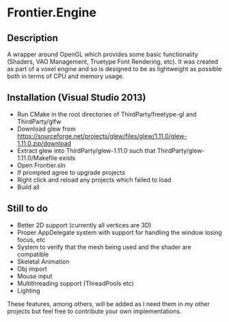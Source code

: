 Frontier.Engine
===============

## Description

A wrapper around OpenGL which provides some basic functionality (Shaders, VAO Management, Truetype Font Rendering, etc).
It was created as part of a voxel engine and so is designed to be as lightweight as possible both in terms of CPU and memory usage.

## Installation (Visual Studio 2013)

- Run CMake in the root directories of ThirdParty/freetype-gl and ThirdParty/glfw
- Download glew from https://sourceforge.net/projects/glew/files/glew/1.11.0/glew-1.11.0.zip/download
- Extract glew into ThirdParty/glew-1.11.0 such that ThirdParty/glew-1.11.0/Makefile exists
- Open Frontier.sln
- If prompted agree to upgrade projects
- Right click and reload any projects which failed to load
- Build all

## Still to do

- Better 2D support (currently all vertices are 3D)
- Proper AppDelegate system with support for handling the window losing focus, etc
- System to verify that the mesh being used and the shader are compatible
- Skeletal Animation
- Obj import
- Mouse input
- Multithreading support (ThreadPools etc)
- Lighting

These features, among others, will be added as I need them in my other projects but feel free to contribute your own implementations.
